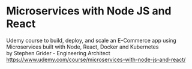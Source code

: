 # Microservices with Node JS and React

Udemy course to build, deploy, and scale an E-Commerce app using Microservices built with Node, React, Docker and Kubernetes  
by Stephen Grider - Engineering Architect  
<https://www.udemy.com/course/microservices-with-node-js-and-react/>
